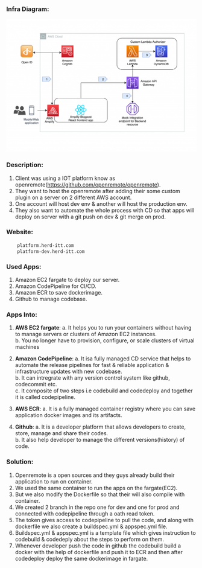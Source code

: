 ### Infra Diagram:
![Screenshot](arch.png)

### Description:
1. Client was using a IOT platform know as openremote(https://github.com/openremote/openremote). <br/>
2. They want to host the openremote after adding their some custom plugin on a server on 2 different AWS account. <br/>
3. One account will host dev env & another will host the production env. <br/>
4. They also want to automate the whole process with CD so that apps will deploy on server with a git push on dev & git merge on prod. <br/>

### Website: 
```
    platform.herd-itt.com
    platform-dev.herd-itt.com
```

### Used Apps:
1. Amazon EC2 fargate to deploy our server. <br/>
2. Amazon CodePipeline for CI/CD. <br/>
3. Amazon ECR to save dockerimage. <br/>
4. Github to manage codebase. <br/>

### Apps Into:
1. **AWS EC2 fargate**:
                    a. It helps you to run your containers without having to manage servers or clusters of Amazon EC2 instances. <br/>
                    b. You no longer have to provision, configure, or scale clusters of virtual machines <br/>

2. **Amazon CodePipeline**:
                     a. It isa  fully managed CD service that helps to automate the release pipelines for fast & reliable application & infrastructure updates with new codebase. <br/>
                     b. It can intregrate with any version control system like github, codecommit etc. <br/>
                     c. It composite of two steps i.e codebuild and codedeploy and together it is called codepipeline. <br/>

3. **AWS ECR**:
            a. It is a fully managed container registry where you can save application docker images and its artifacts. <br/>

4. **Github**:
            a. It is a developer platform that allows developers to create, store, manage and share their codes. <br/>
            b. It also help developer to manage the different versions(history) of code. <br/>

### Solution:
1. Openremote is a open sources and they guys already build their application to run on container. <br/>
2. We used the same container to run the apps on the fargate(EC2). <br/>
3. But we also modify the Dockerfile so that their will also compile with container. <br/>
4. We created 2 branch in the repo one for dev and one for prod and connected with codepipeline through a oath read token. <br/>
5. The token gives access to codepipeline to pull the code, and along with dockerfile we also create a buildspec.yml & appspec.yml file. <br/>
6. Buildspec.yml & appspec.yml is a template file which gives instruction to codebuild & codedeply about the steps to perform on them. <br/>
7. Whenever developer push the code in github the codebuild build a docker with the help of dockerfile and push it to ECR and then after codedeploy deploy the same dockerimage in fargate. <br/>
